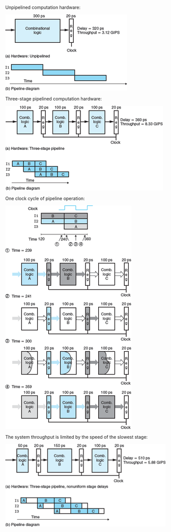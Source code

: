 Unpipelined computation hardware:

![](a.png)

Three-stage pipelined computation hardware:

![](b.png)

One clock cycle of pipeline operation:

![](c.png)

The system throughput is limited by the speed of the slowest stage:

![](d.png)
